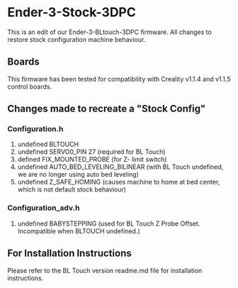 # Ender-3-Stock-3DPC

This is an edit of our Ender-3-BLtouch-3DPC firmware.  All changes to restore stock configuration machine behaviour.

## Boards

This firmware has been tested for compatibility with Creality v1.1.4 and v1.1.5 control boards.

## Changes made to recreate a "Stock Config"

### Configuration.h
1) undefined BLTOUCH
2) undefined SERVO0_PIN 27 (required for BL Touch)
3) defined FIX_MOUNTED_PROBE (for Z- limit switch)
4) undefined AUTO_BED_LEVELING_BILINEAR (with BL Touch undefined, we are no longer using auto bed leveling)
5) undefined Z_SAFE_HOMING (causes machine to home at bed center, which is not default stock behaviour)

### Configuration_adv.h
1) undefined BABYSTEPPING (used for BL Touch Z Probe Offset.  Incompatible when BLTOUCH undefined.)

## For Installation Instructions

Please refer to the BL Touch version readme.md file for installation instructions.